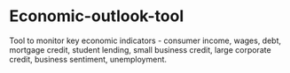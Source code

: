# Economic-outlook-tool
Tool to monitor key economic indicators - consumer income, wages, debt, mortgage credit, student lending, small business credit, large corporate credit, business sentiment, unemployment.  
